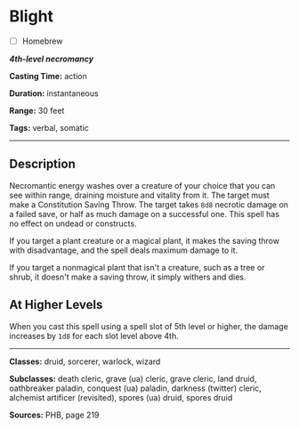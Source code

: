# Blight

- [ ] Homebrew

***4th-level necromancy***

**Casting Time:** action

**Duration:** instantaneous

**Range:** 30 feet

**Tags:** verbal, somatic

---

## Description
Necromantic energy washes over a creature of your choice that you can see within range, draining moisture and vitality from it.
The target must make a Constitution Saving Throw.
The target takes `8d8` necrotic damage on a failed save, or half as much damage on a successful one.
This spell has no effect on undead or constructs.

If you target a plant creature or a magical plant, it makes the saving throw with disadvantage, and the spell deals maximum damage to it.

If you target a nonmagical plant that isn't a creature, such as a tree or shrub, it doesn't make a saving throw, it simply withers and dies.

## At Higher Levels
When you cast this spell using a spell slot of 5th level or higher, the damage increases by `1d8` for each slot level above 4th.

---

**Classes:** druid, sorcerer, warlock, wizard

**Subclasses:** death cleric, grave (ua) cleric, grave cleric, land druid, oathbreaker paladin, conquest (ua) paladin, darkness (twitter) cleric, alchemist artificer (revisited), spores (ua) druid, spores druid

**Sources:** PHB, page 219
